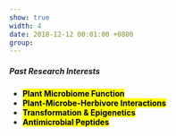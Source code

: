 ```yaml
---
show: true
width: 4
date: 2018-12-12 00:01:00 +0800
group:
---
```

<div>
  <div class="card-body">
    <h5>Past Research Interests</h5>
    <ul>
      <li><strong><mark>Plant Microbiome Function</mark></strong></li>
      <li><strong><mark>Plant-Microbe-Herbivore Interactions</mark></strong></li>
      <li><strong><mark>Transformation & Epigenetics</mark></strong></li>
      <li><strong><mark>Antimicrobial Peptides</mark></strong></li>
    </ul>
  </div>
</div>
